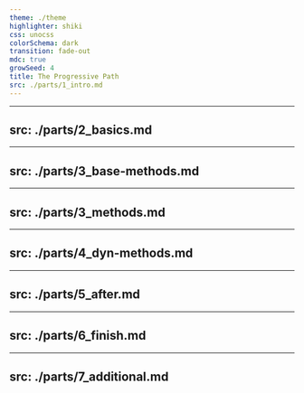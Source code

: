 ```yaml
---
theme: ./theme
highlighter: shiki
css: unocss
colorSchema: dark
transition: fade-out
mdc: true
growSeed: 4
title: The Progressive Path
src: ./parts/1_intro.md
---
```


---
src: ./parts/2_basics.md
---

---
src: ./parts/3_base-methods.md
---

---
src: ./parts/3_methods.md
---

---
src: ./parts/4_dyn-methods.md
---

---
src: ./parts/5_after.md
---

---
src: ./parts/6_finish.md
---

---
src: ./parts/7_additional.md
---
